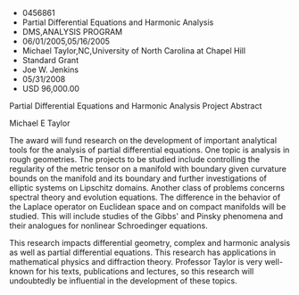
* 0456861
* Partial Differential Equations and Harmonic Analysis
* DMS,ANALYSIS PROGRAM
* 06/01/2005,05/16/2005
* Michael Taylor,NC,University of North Carolina at Chapel Hill
* Standard Grant
* Joe W. Jenkins
* 05/31/2008
* USD 96,000.00

Partial Differential Equations and Harmonic Analysis Project Abstract

Michael E Taylor

The award will fund research on the development of important analytical tools
for the analysis of partial differential equations. One topic is analysis in
rough geometries. The projects to be studied include controlling the regularity
of the metric tensor on a manifold with boundary given curvature bounds on the
manifold and its boundary and further investigations of elliptic systems on
Lipschitz domains. Another class of problems concerns spectral theory and
evolution equations. The difference in the behavior of the Laplace operator on
Euclidean space and on compact manifolds will be studied. This will include
studies of the Gibbs' and Pinsky phenomena and their analogues for nonlinear
Schroedinger equations.

This research impacts differential geometry, complex and harmonic analysis as
well as partial differential equations. This research has applications in
mathematical physics and diffraction theory. Professor Taylor is very well-known
for his texts, publications and lectures, so this research will undoubtedly be
influential in the development of these topics.




